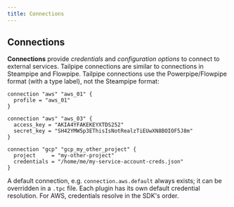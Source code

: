 ```yaml
---
title: Connections
---
```


## Connections

**Connections** provide *credentials* and *configuration options* to connect to external services.  Tailpipe connections are similar to connections in Steampipe and Flowpipe.  Tailpipe connections use the Powerpipe/Flowpipe format (with a type label), not the Steampipe format:

```hcl
connection "aws" "aws_01" {
  profile = "aws_01"
}

connection "aws" "aws_03" {
  access_key = "AKIA4YFAKEKEYXTDS252"
  secret_key = "SH42YMW5p3EThisIsNotRealzTiEUwXN8BOIOF5J8m"
}

connection "gcp" "gcp_my_other_project" {
  project     = "my-other-project"
  credentials = "/home/me/my-service-account-creds.json"
}
```

A default connection, e.g. `connection.aws.default` always exists; it can be overridden in a `.tpc` file. Each plugin has its own default credential resolution. For AWS, credentials resolve in the SDK's order.


